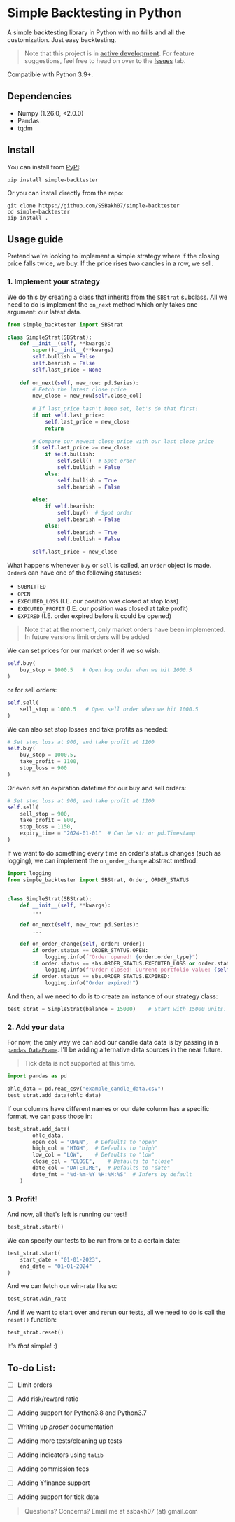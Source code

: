 # Simple Backtesting in Python

A simple backtesting library in Python with no frills and all the customization. Just easy backtesting.

> Note that this project is in <ins>**active development**</ins>. For feature suggestions, feel free to head on over to the [Issues](https://github.com/SSBakh07/simple-backtester/issues) tab.

Compatible with Python 3.9+.

## Dependencies

- Numpy (1.26.0, <2.0.0)
- Pandas
- tqdm

## Install

You can install from [PyPI](https://pypi.org/project/simple-backtester/):

```
pip install simple-backtester
```

Or you can install directly from the repo:

```
git clone https://github.com/SSBakh07/simple-backtester
cd simple-backtester
pip install .
```

## Usage guide

Pretend we're looking to implement a simple strategy where if the closing price falls twice, we buy. If the price rises two candles in a row, we sell.

### 1. Implement your strategy

We do this by creating a class that inherits from the `SBStrat` subclass. All we need to do is implement the `on_next` method which only takes one argument: our latest data.

```python
from simple_backtester import SBStrat

class SimpleStrat(SBStrat):
    def __init__(self, **kwargs):
        super().__init__(**kwargs)
        self.bullish = False
        self.bearish = False
        self.last_price = None
    
    def on_next(self, new_row: pd.Series):
        # Fetch the latest close price
        new_close = new_row[self.close_col]
        
        # If last_price hasn't been set, let's do that first!
        if not self.last_price:
            self.last_price = new_close
            return
        
        # Compare our newest close price with our last close price
        if self.last_price >= new_close:
            if self.bullish:
                self.sell()  # Spot order
                self.bullish = False
            else:
                self.bullish = True
                self.bearish = False
        
        else:
            if self.bearish:
                self.buy()  # Spot order
                self.bearish = False
            else:
                self.bearish = True
                self.bullish = False
        
        self.last_price = new_close
```


What happens whenever `buy` or `sell` is called, an `Order` object is made. `Order`s can have one of the following statuses:
- `SUBMITTED`
- `OPEN`
- `EXECUTED_LOSS` (I.E. our position was closed at stop loss)
- `EXECUTED_PROFIT` (I.E. our position was closed at take profit)
- `EXPIRED` (I.E. order expired before it could be opened)

> Note that at the moment, only market orders have been implemented. In future versions limit orders will be added

We can set prices for our market order if we so wish:

```python
self.buy(
    buy_stop = 1000.5   # Open buy order when we hit 1000.5
)
```

or for sell orders:

```python
self.sell(
    sell_stop = 1000.5   # Open sell order when we hit 1000.5
)
```


We can also set stop losses and take profits as needed:

```python
# Set stop loss at 900, and take profit at 1100
self.buy(
    buy_stop = 1000.5,
    take_profit = 1100,
    stop_loss = 900
)
```

Or even set an expiration datetime for our buy and sell orders:

```python
# Set stop loss at 900, and take profit at 1100
self.sell(
    sell_stop = 900,
    take_profit = 800,
    stop_loss = 1150,
    expiry_time = "2024-01-01"  # Can be str or pd.Timestamp
)
```



If we want to do something every time an order's status changes (such as logging), we can implement the `on_order_change` abstract method:

```python
import logging
from simple_backtester import SBStrat, Order, ORDER_STATUS


class SimpleStrat(SBStrat):
    def __init__(self, **kwargs):
        ...
    
    def on_next(self, new_row: pd.Series):
        ...

    def on_order_change(self, order: Order):
        if order.status == ORDER_STATUS.OPEN:
            logging.info(f"Order opened! {order.order_type}")
        if order.status == sbs.ORDER_STATUS.EXECUTED_LOSS or order.status == sbs.ORDER_STATUS.EXECUTED_PROFIT:
            logging.info(f"Order closed! Current portfolio value: {self.portfolio}")
        if order.status == sbs.ORDER_STATUS.EXPIRED:
            logging.info("Order expired!")
```



And then, all we need to do is to create an instance of our strategy class:

```python
test_strat = SimpleStrat(balance = 15000)    # Start with 15000 units. Defaults to 1000
```


### 2. Add your data

For now, the only way we can add our candle data data is by passing in a [`pandas DataFrame`](https://pandas.pydata.org/docs/reference/frame.html). I'll be adding alternative data sources in the near future.

> Tick data is not supported at this time.

```python
import pandas as pd

ohlc_data = pd.read_csv("example_candle_data.csv")
test_strat.add_data(ohlc_data)
```


If our columns have different names or our date column has a specific format, we can pass those in:

```python
test_strat.add_data(
        ohlc_data,
        open_col = "OPEN",  # Defaults to "open"
        high_col = "HIGH",  # Defaults to "high"
        low_col = "LOW",    # Defaults to "low"
        close_col = "CLOSE",    # Defaults to "close"
        date_col = "DATETIME",  # Defaults to "date"
        date_fmt = "%d-%m-%Y %H:%M:%S"  # Infers by default
    )
```


### 3. Profit!

And now, all that's left is running our test!

```python
test_strat.start()
```

We can specify our tests to be run from or to a certain date:

```python
test_strat.start(
    start_date = "01-01-2023",
    end_date = "01-01-2024"
)
```

And we can fetch our win-rate like so:

```python
test_strat.win_rate
```

And if we want to start over and rerun our tests, all we need to do is call the `reset()` function:

```python
test_strat.reset()
```

It's *that* simple! :)


## To-do List:

+ [ ] Limit orders
+ [ ] Add risk/reward ratio
+ [ ] Adding support for Python3.8 and Python3.7
+ [ ] Writing up *proper* documentation
+ [ ] Adding more tests/cleaning up tests
+ [ ] Adding indicators using `talib`
+ [ ] Adding commission fees
+ [ ] Adding Yfinance support
+ [ ] Adding support for tick data


> Questions? Concerns? Email me at ssbakh07 (at) gmail.com
